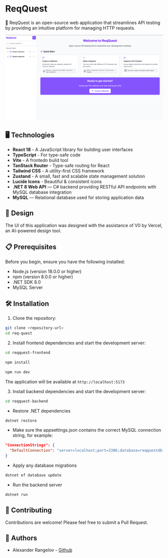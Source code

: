 # ReqQuest
🚀 ReqQuest is an open-source web application that streamlines API testing by providing an intuitive platform for managing HTTP requests.

![img alt](reqquest-frontend/public/app-screenshot-1.png)

## 🖥️ Technologies

- **React 18** - A JavaScript library for building user interfaces
- **TypeScript** - For type-safe code
- **Vite** - A frontedn build tool
- **TanStack Router** - Type-safe routing for React
- **Tailwind CSS** - A utility-first CSS framework
- **Zustand** - A small, fast and scalable state management solution
- **Lucide Icons** - Beautiful & consistent icons
- **.NET 8 Web API** — C# backend providing RESTful API endpoints with MySQL database integration
- **MySQL** — Relational database used for storing application data

## 🎨 Design

The UI of this application was designed with the assistance of V0 by Vercel, an AI-powered design tool.

## 📋 Prerequisites

Before you begin, ensure you have the following installed:

- Node.js (version 18.0.0 or higher)
- npm (version 8.0.0 or higher)
- .NET SDK 8.0
- MySQL Server

## 🛠️ Installation

1. Clone the repository:

```bash
git clone <repository-url>
cd req-quest
```

2. Install frontend dependencies and start the development server:
   
```bash
cd reqquest-frontend
```

```bash
npm install
```

```bash
npm run dev
```
The application will be available at `http://localhost:5173`

3. Install backend dependencies and start the development server:
```bash
cd reqquest-backend
```

- Restore .NET dependencies
```bash
dotnet restore
```

- Make sure the appsettings.json contains the correct MySQL connection string, for example:
```json
"ConnectionStrings": {
  "DefaultConnection": "server=localhost;port=3306;database=reqquestdb;user=root;password=yourpassword;"
}
```

- Apply any database migrations
```bash
dotnet ef database update
```

- Run the backend server
```bash
dotnet run
```
   
## 🤝 Contributing

Contributions are welcome! Please feel free to submit a Pull Request.

## 👥 Authors

- Alexander Rangelov - [Github](https://github.com/arangelovv)
